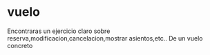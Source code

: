 # vuelo

Encontraras un ejercicio claro sobre reserva,modificacion,cancelacion,mostrar asientos,etc.. De un vuelo concreto
